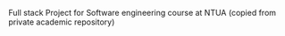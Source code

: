 Full stack Project for Software engineering course at NTUA
(copied from private academic repository)
